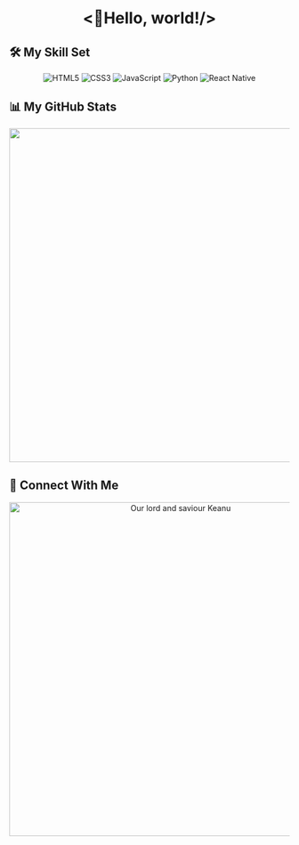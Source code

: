 <h1 align="center"><👋Hello, world!/></h1>

<h2>🛠️ My Skill Set</h2>

<p align="center">
  <img alt="HTML5" src="https://img.shields.io/badge/HTML5-%23E34F26.svg?&style=for-the-badge&logo=html5&logoColor=white"/>
  <img alt="CSS3" src="https://img.shields.io/badge/CSS3-%231572B6.svg?&style=for-the-badge&logo=css3&logoColor=white"/>
  <img alt="JavaScript" src="https://img.shields.io/badge/JavaScript-%23F7DF1E.svg?&style=for-the-badge&logo=JavaScript&logoColor=white"/>
  <img alt="Python" src="https://img.shields.io/badge/Python-%233776AB.svg?&style=for-the-badge&logo=Python&logoColor=white"/>
  <img alt="React Native" src="https://img.shields.io/badge/React_Native-%23563D7C.svg?&style=for-the-badge&logo=react&logoColor=white"/>
</p>

<h2>📊 My GitHub Stats</h2>

<p align="center">
  <img width="600px" src="https://github-readme-stats.vercel.app/api?username=FreddyC08">
</p>

<h2>🤝 Connect With Me</h2>

<p align="center">
  <a href="mailto:freddyclarke51@gmail.com">
    <img width="600px" alt="Our lord and saviour Keanu" src="https://user-images.githubusercontent.com/81486482/235749020-e0e90ff4-a794-439d-adf5-b5892619f517.png"/>
  </a>
</p>
